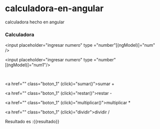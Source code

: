 # calculadora-en-angular
calculadora hecho en angular
<html>

<head>


<title>Primer proyecto en angular
</title>


</head>


<body>


<div class="navbar-inner">


<h3>


<div  class="center sliding">Calculadora</div>


</h3>

</div>



<div>

<input placeholder="ingresar numero" type ="number"[(ngModel)]="num" />

<input placeholder="ingresar numero" type ="number"[(ngModel)]="num1"/>


</div>


<br>


<div >


<a href="" class="boton_1" (click)="sumar()">sumar +</a>

<a href="" class="boton_1" (click)="restar()">restar -</a>
 
<a href="" class="boton_1" (click)="multiplicar()">multiplicar *</a>


<a href="" class="boton_1" (click)="dividir">dividir /</a>

</div>


<div>
 
Resultado es :{{resultado}}


</div>

</body>


</html>
